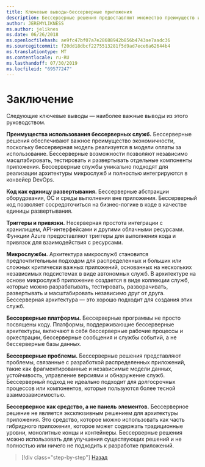 ```yaml
---
title: Ключевые выводы-бессерверные приложения
description: Бессерверные решения предоставляют множество преимуществ и имеет свои собственные проблемы. Сводка основных выводы из этого руководств.
author: JEREMYLIKNESS
ms.author: jeliknes
ms.date: 06/26/2018
ms.openlocfilehash: ae9fc47bf07a7e28688942b856b4743ae7aadc36
ms.sourcegitcommit: f20dd18dbcf2275513281f5d9ad7ece6a62644b4
ms.translationtype: MT
ms.contentlocale: ru-RU
ms.lasthandoff: 07/30/2019
ms.locfileid: "69577247"
---
```

# <a name="conclusion"></a>Заключение

Следующие ключевые выводы — наиболее важные выводы из этого руководством.

**Преимущества использования бессерверных служб.** Бессерверные решения обеспечивают важное преимущество экономичности, поскольку бессерверная модель реализуется в модели оплаты за использование. Бессерверные возможности позволяют независимо масштабировать, тестировать и развертывать отдельные компоненты приложения. Бессерверные службы уникально подходят для реализации архитектуры микрослужб и полностью интегрируются в конвейер DevOps.

**Код как единицу развертывания.** Бессерверные абстракции оборудования, ОС и среды выполнения вне приложения. Бессерверный код позволяет сосредоточиться на бизнес-логике в коде в качестве единицы развертывания.

**Триггеры и привязки.** Несерверная простота интеграции с хранилищем, API-интерфейсами и другими облачными ресурсами. Функции Azure предоставляют триггеры для выполнения кода и привязок для взаимодействия с ресурсами.

**Микрослужбы.** Архитектура микрослужб становится предпочтительным подходом для распределенных и больших или сложных критически важных приложений, основанных на нескольких независимых подсистемах в виде автономных служб. В архитектуре на основе микрослужб приложение создается в виде коллекции служб, которые можно разрабатывать, тестировать, разворачивать, развертывать и масштабировать независимо друг от друга. Бессерверная архитектура — это хорошо подходит для создания этих служб.

**Бессерверные платформы.** Бессерверные программы не просто посвящены коду. Платформы, поддерживающие бессерверные архитектуры, включают в себя бессерверные рабочие процессы и оркестрации, бессерверные сообщения и службы событий, а не бессерверные базы данных.

**Бессерверные проблемы.** Бессерверные решения представляют проблемы, связанные с разработкой распределенных приложений, такие как фрагментированные и независимые модели данных, устойчивость, управление версиями и обнаружение служб. Бессерверный подход не идеально подходит для долгосрочных процессов или компонентов, которые пользуются более тесной взаимозависимостью.

**Бессерверное как средство, а не панель элементов.** Бессерверное решение не является эксклюзивным решением для архитектуры приложения. Это средство, которое можно использовать как часть гибридного приложения, которое может содержать традиционные уровни, монолитные концы и контейнеры. Бессерверные решения можно использовать для улучшения существующих решений и не полностью или ничего не подходить к разработке приложений.

>[!div class="step-by-step"]
>[Назад](serverless-business-scenarios.md)
